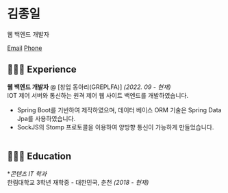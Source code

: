 # 김종일
웹 백엔드 개발자<br>

[Email](mailto:whddlf0504@icloud.com.com)
[Phone](010-7666-0421)

## 👨🏻‍💻 Experience

**웹 백엔드 개발자** @ [창업 동아리(GREPLFA)] _(2022. 09 - 현재)_<br>
IOT 제어 서버와 통신하는 원격 제어 웹 사이트 백엔드를 개발하였습니다.

* Spring Boot를 기반하여 제작하였으며, 데이터 베이스 ORM 기술은 Spring Data Jpa를 사용하였습니다.
* SockJS의 Stomp 프로토콜을 이용하여 양방향 통신이 가능하게 만들었습니다.
	<br><br>
	
## 👨🏻‍🎓 Education

**콘텐츠 IT 학과*<br>
한림대학교 3학년 재학중 - 대한민국, 춘천 _(2018 - 현재)_ <br>
